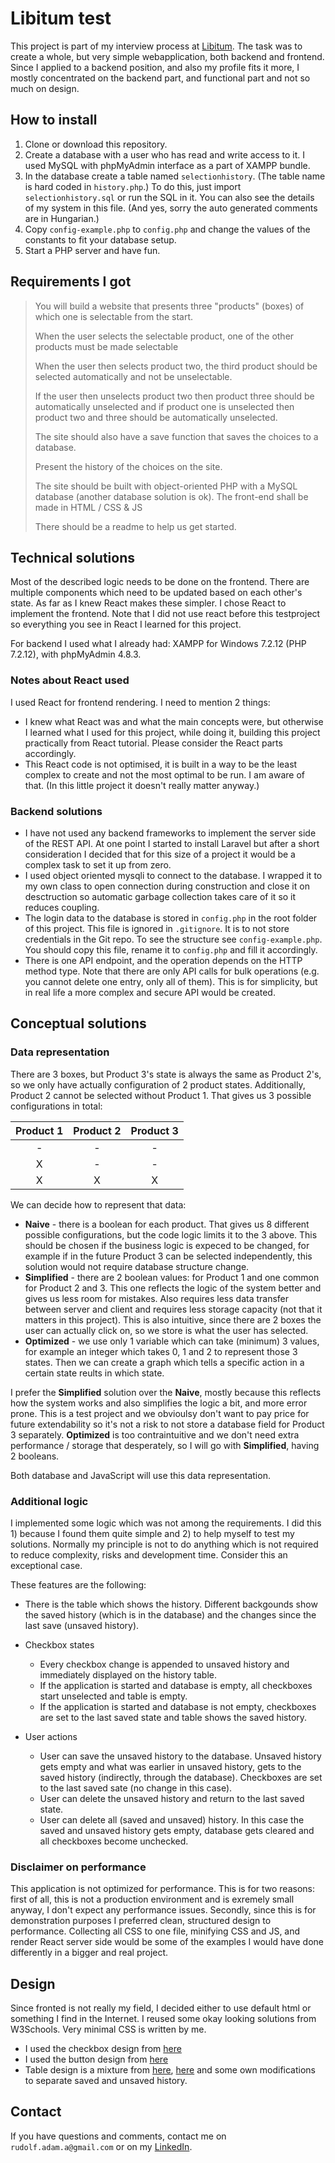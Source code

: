 # Libitum test

This project is part of my interview process at [Libitum](https://libitum.com/). The task was to create a whole, but very simple webapplication, both backend and frontend. Since I applied to a backend position, and also my profile fits it more, I mostly concentrated on the backend part, and functional part and not so much on design.

## How to install

1. Clone or download this repository.
2. Create a database with a user who has read and write access to it. I used MySQL with phpMyAdmin interface as a part of XAMPP bundle.
3. In the database create a table named `selectionhistory`. (The table name is hard coded in `history.php`.) To do this, just import `selectionhistory.sql` or run the SQL in it. You can also see the details of my system in this file. (And yes, sorry the auto generated comments are in Hungarian.)
4. Copy `config-example.php` to `config.php` and change the values of the constants to fit your database setup.
5. Start a PHP server and have fun.

## Requirements I got

> You will build a website that presents three "products" (boxes) of which one is selectable from the start.
> 
> When the user selects the selectable product, one of the other products must be made selectable
> 
> When the user then selects product two, the third product should be selected automatically and not be unselectable.
> 
> If the user then unselects product two then product three should be automatically unselected and if product one is unselected then product two and three should be automatically unselected.
> 
> The site should also have a save function that saves the choices to a database.
> 
> Present the history of the choices on the site.
> 
> The site should be built with object-oriented PHP with a MySQL database (another database solution is ok). The front-end shall be made in HTML / CSS & JS
> 
> There should be a readme to help us get started.

## Technical solutions

Most of the described logic needs to be done on the frontend. There are multiple components which need to be updated based on each other's state. As far as I knew React makes these simpler. I chose React to implement the frontend. Note that I did not use react before this testproject so everything you see in React I learned for this project.

For backend I used what I already had: XAMPP for Windows 7.2.12 (PHP 7.2.12), with phpMyAdmin 4.8.3.

### Notes about React used

I used React for frontend rendering. I need to mention 2 things:

* I knew what React was and what the main concepts were, but otherwise I learned what I used for this project, while doing it, building this project practically from React tutorial. Please consider the React parts accordingly.
* This React code is not optimised, it is built in a way to be the least complex to create and not the most optimal to be run. I am aware of that. (In this little project it doesn't really matter anyway.)

### Backend solutions

* I have not used any backend frameworks to implement the server side of the REST API. At one point I started to install Laravel but after a short consideration I decided that for this size of a project it would be a complex task to set it up from zero.
* I used object oriented mysqli to connect to the database. I wrapped it to my own class to open connection during construction and close it on desctruction so automatic garbage collection takes care of it so it reduces coupling.
* The login data to the database is stored in `config.php` in the root folder of this project. This file is ignored in `.gitignore`. It is to not store credentials in the Git repo. To see the structure see `config-example.php`. You should copy this file, rename it to `config.php` and fill it accordingly.
* There is one API endpoint, and the operation depends on the HTTP method type. Note that there are only API calls for bulk operations (e.g. you cannot delete one entry, only all of them). This is for simplicity, but in real life a more complex and secure API would be created.

## Conceptual solutions

### Data representation

There are 3 boxes, but Product 3's state is always the same as Product 2's, so we only have actually configuration of 2 product states. Additionally, Product 2 cannot be selected without Product 1. That gives us 3 possible configurations in total:

| Product 1 | Product 2 | Product 3 |
| :-------: | :-------: | :-------: |
|     -     |     -     |     -     |
|     X     |     -     |     -     |
|     X     |     X     |     X     |

We can decide how to represent that data:

* **Naive** - there is a boolean for each product. That gives us 8 different possible configurations, but the code logic limits it to the 3 above. This should be chosen if the business logic is expeced to be changed, for example if in the future Product 3 can be selected independently, this solution would not require database structure change.
* **Simplified** - there are 2 boolean values: for Product 1 and one common for Product 2 and 3. This one reflects the logic of the system better and gives us less room for mistakes. Also requires less data transfer between server and client and requires less storage capacity (not that it matters in this project). This is also intuitive, since there are 2 boxes the user can actually click on, so we store is what the user has selected.
* **Optimized** - we use only 1 variable which can take (minimum) 3 values, for example an integer which takes 0, 1 and 2 to represent those 3 states. Then we can create a graph which tells a specific action in a certain state reults in which state.

I prefer the **Simplified** solution over the **Naive**, mostly because this reflects how the system works and also simplifies the logic a bit, and more error prone. This is a test project and we obvioulsy don't want to pay price for future extendability so it's not a risk to not store a database field for Product 3 separately. **Optimized** is too contraintuitive and we don't need extra performance / storage that desperately, so I will go with **Simplified**, having 2 booleans.

Both database and JavaScript will use this data representation.

### Additional logic

I implemented some logic which was not among the requirements. I did this 1) because I found them quite simple and 2) to help myself to test my solutions. Normally my principle is not to do anything which is not required to reduce complexity, risks and development time. Consider this an exceptional case.

These features are the following:

* There is the table which shows the history. Different backgounds show the saved history (which is in the database) and the changes since the last save (unsaved history).
- Checkbox states
    - Every checkbox change is appended to unsaved history and immediately displayed on the
      history table.
    - If the application is started and database is empty, all checkboxes start unselected
      and table is empty.
    - If the application is started and database is not empty, checkboxes are set to the last 
      saved state and table shows the saved history.
 
- User actions
    - User can save the unsaved history to the database. Unsaved history gets empty and what
      was earlier in unsaved history, gets to the saved history (indirectly, through the database).
      Checkboxes are set to the last saved sate (no change in this case).
    - User can delete the unsaved history and return to the last saved state.
    - User can delete all (saved and unsaved) history. In this case the saved and unsaved history
      gets empty, database gets cleared and all checkboxes become unchecked.
 

### Disclaimer on performance

This application is not optimized for performance. This is for two reasons: first of all, this is not a production environment and is exremely small anyway, I don't expect any performance issues. Secondly, since this is for demonstration purposes I preferred clean, structured design to performance. Collecting all CSS to one file, minifying CSS and JS, and render React server side would be some of the examples I would have done differently in a bigger and real project.

## Design

Since fronted is not really my field, I decided either to use default html or something I find in the Internet. I reused some okay looking solutions from W3Schools. Very minimal CSS is written by me.

* I used the checkbox design from [here](https://www.w3schools.com/howto/howto_css_custom_checkbox.asp)
* I used the button design from [here](https://www.w3schools.com/howto/howto_css_alert_buttons.asp)
* Table design is a mixture from [here](https://www.w3schools.com/howto/howto_css_comparison_table.asp), [here](https://www.w3schools.com/css/css_table.asp) and some own modifications to separate saved and unsaved history.

## Contact

If you have questions and comments, contact me on `rudolf.adam.a@gmail.com` or on my [LinkedIn](https://www.linkedin.com/in/%C3%A1d%C3%A1m-rudolf-21795096/).